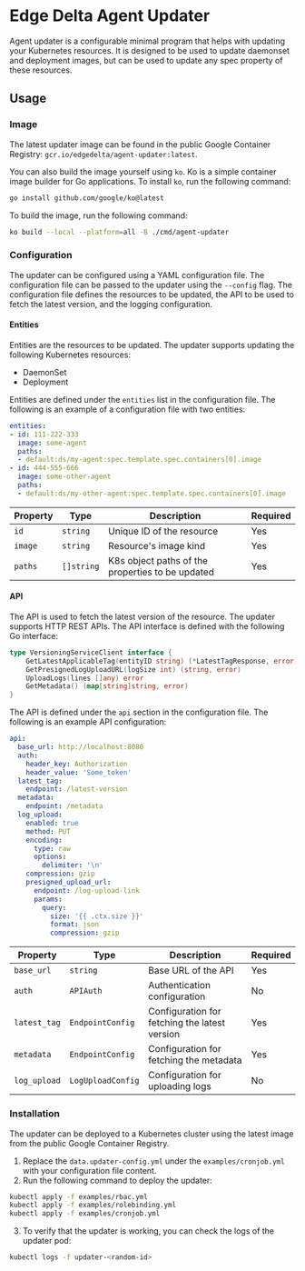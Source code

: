# Edge Delta Agent Updater

Agent updater is a configurable minimal program that helps with updating your Kubernetes resources. It is designed to be used to update daemonset and deployment images, but can be used to update any spec property of these resources.

## Usage

### Image

The latest updater image can be found in the public Google Container Registry: `gcr.io/edgedelta/agent-updater:latest`.

You can also build the image yourself using `ko`. Ko is a simple container image builder for Go applications. To install `ko`, run the following command:

```bash
go install github.com/google/ko@latest
```

To build the image, run the following command:

```bash
ko build --local --platform=all -B ./cmd/agent-updater
```

### Configuration

The updater can be configured using a YAML configuration file. The configuration file can be passed to the updater using the `--config` flag. The configuration file defines the resources to be updated, the API to be used to fetch the latest version, and the logging configuration.

#### Entities

Entities are the resources to be updated. The updater supports updating the following Kubernetes resources:

- DaemonSet
- Deployment

Entities are defined under the `entities` list in the configuration file. The following is an example of a configuration file with two entities:

```yaml
entities:
- id: 111-222-333
  image: some-agent
  paths:
  - default:ds/my-agent:spec.template.spec.containers[0].image
- id: 444-555-666
  image: some-other-agent
  paths:
  - default:ds/my-other-agent:spec.template.spec.containers[0].image
```

| Property | Type | Description | Required |
| ---| --- | --- | --- |
| `id` | `string` | Unique ID of the resource | Yes |
| `image` | `string` | Resource's image kind | Yes |
| `paths` | `[]string` | K8s object paths of the properties to be updated | Yes |


#### API

The API is used to fetch the latest version of the resource. The updater supports HTTP REST APIs. The API interface is defined with the following Go interface:

```go
type VersioningServiceClient interface {
	GetLatestApplicableTag(entityID string) (*LatestTagResponse, error)
	GetPresignedLogUploadURL(logSize int) (string, error)
	UploadLogs(lines []any) error
	GetMetadata() (map[string]string, error)
}
```

The API is defined under the `api` section in the configuration file. The following is an example API configuration:

```yaml
api:
  base_url: http://localhost:8080
  auth:
    header_key: Authorization
    header_value: 'Some_token'
  latest_tag:
    endpoint: /latest-version
  metadata:
    endpoint: /metadata
  log_upload:
    enabled: true
    method: PUT
    encoding:
      type: raw
      options:
        delimiter: '\n'
    compression: gzip
    presigned_upload_url:
      endpoint: /log-upload-link
      params:
        query:
          size: '{{ .ctx.size }}'
          format: json
          compression: gzip
```

| Property | Type | Description | Required |
| ---| --- | --- | --- |
| `base_url` | `string` | Base URL of the API | Yes |
| `auth` | `APIAuth` | Authentication configuration | No |
| `latest_tag` | `EndpointConfig` | Configuration for fetching the latest version | Yes |
| `metadata` | `EndpointConfig` | Configuration for fetching the metadata | Yes |
| `log_upload` | `LogUploadConfig` | Configuration for uploading logs | No |

### Installation

The updater can be deployed to a Kubernetes cluster using the latest image from the public Google Container Registry.

1. Replace the `data.updater-config.yml` under the `examples/cronjob.yml` with your configuration file content.
2. Run the following command to deploy the updater:

```bash
kubectl apply -f examples/rbac.yml
kubectl apply -f examples/rolebinding.yml
kubectl apply -f examples/cronjob.yml
```

3. To verify that the updater is working, you can check the logs of the updater pod:

```bash
kubectl logs -f updater-<random-id>
```
